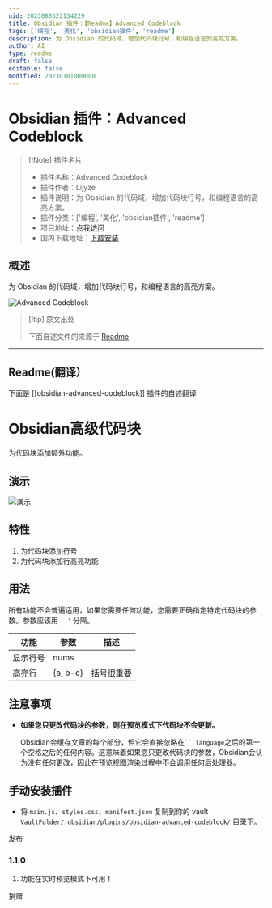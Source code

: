 ```yaml
---
uid: 2023080322134229
title: Obsidian 插件：【Readme】Advanced Codeblock
tags: ['编程', '美化', 'obsidian插件', 'readme']
description: 为 Obsidian 的代码域，增加代码块行号，和编程语言的高亮方案。
author: AI
type: readme
draft: false
editable: false
modified: 20230101000000
---
```


# Obsidian 插件：Advanced Codeblock

> [!Note] 插件名片
> - 插件名称：Advanced Codeblock
> - 插件作者：Lijyze
> - 插件说明：为 Obsidian 的代码域，增加代码块行号，和编程语言的高亮方案。
> - 插件分类：['编程', '美化', 'obsidian插件', 'readme']
> - 项目地址：[点我访问](https://github.com/lijyze/obsidian-advanced-codeblock)
> - 国内下载地址：[下载安装](https://pkmer.cn/products/plugin/pluginMarket/?obsidian-advanced-codeblock)

## 概述

为 Obsidian 的代码域，增加代码块行号，和编程语言的高亮方案。

![Advanced Codeblock](https://cdn.pkmer.cn/covers/obsidian-advanced-codeblock.png!pkmer)

> [!tip] 原文出处
> 
>下面自述文件的来源于 [Readme](https://ghproxy.net/https://raw.githubusercontent.com/lijyze/obsidian-advanced-codeblock/main/README.md)
> 

---

## Readme(翻译）

下面是 [[obsidian-advanced-codeblock]] 插件的自述翻译


# Obsidian高级代码块

为代码块添加额外功能。

## 演示

![演示](https://raw.githubusercontent.com/lijyze/obsidian-advanced-codeblock/main/assets/demo.png)

## 特性

1. 为代码块添加行号
2. 为代码块添加行高亮功能

## 用法

所有功能不会普遍适用，如果您需要任何功能，您需要正确指定特定代码块的参数。参数应该用 `' '` 分隔。

| 功能               | 参数     | 描述             |
| ----------------- | -------- | --------------- |
| 显示行号         | nums     |
| 高亮行           | {a, b-c} | 括号很重要 |

## 注意事项

- **如果您只更改代码块的参数，则在预览模式下代码块不会更新。**

  Obsidian会缓存文章的每个部分，但它会直接忽略在```` ```language ````之后的第一个空格之后的任何内容。这意味着如果您只更改代码块的参数，Obsidian会认为没有任何更改，因此在预览视图渲染过程中不会调用任何后处理器。

## 手动安装插件

- 将 `main.js`、`styles.css`、`manifest.json` 复制到你的 vault `VaultFolder/.obsidian/plugins/obsidian-advanced-codeblock/` 目录下。

发布

### 1.1.0

1. 功能在实时预览模式下可用！

捐赠





